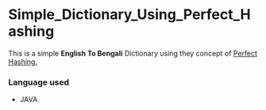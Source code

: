 # Simple_Dictionary_Using_Perfect_Hashing

This is a simple **English To Bengali** Dictionary using they concept of [Perfect Hashing.](https://en.wikipedia.org/wiki/Perfect_hash_function)

### Language used
* JAVA
